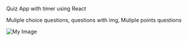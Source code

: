 Quiz App with timer using React

Muliple choice questions, questions with img, Muliple points questions

![My Image](../public/image_2023-05-03_16-48-18.png)
